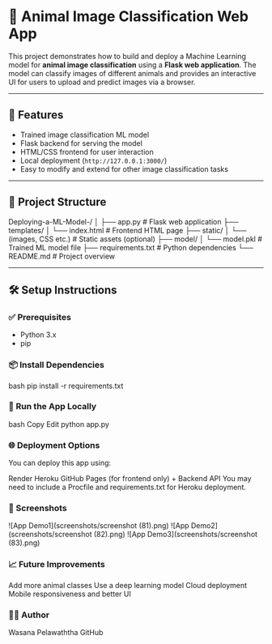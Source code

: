 # 🐾 Animal Image Classification Web App

This project demonstrates how to build and deploy a Machine Learning model for **animal image classification** using a **Flask web application**. The model can classify images of different animals and provides an interactive UI for users to upload and predict images via a browser.

---

## 🚀 Features

- Trained image classification ML model
- Flask backend for serving the model
- HTML/CSS frontend for user interaction
- Local deployment (`http://127.0.0.1:3000/`)
- Easy to modify and extend for other image classification tasks

---

## 📂 Project Structure
Deploying-a-ML-Model-/
│
├── app.py # Flask web application
├── templates/
│ └── index.html # Frontend HTML page
├── static/
│ └── (images, CSS etc.) # Static assets (optional)
├── model/
│ └── model.pkl # Trained ML model file
├── requirements.txt # Python dependencies
└── README.md # Project overview

---

## 🛠️ Setup Instructions

### ✅ Prerequisites

- Python 3.x
- pip

### 📦 Install Dependencies

bash
pip install -r requirements.txt

### 🧪 Run the App Locally

bash
Copy
Edit
python app.py

### 🌐 Deployment Options

You can deploy this app using:

Render
Heroku
GitHub Pages (for frontend only) + Backend API
You may need to include a Procfile and requirements.txt for Heroku deployment.

### 📸 Screenshots
![App Demo1](screenshots/screenshot (81).png)
![App Demo2](screenshots/screenshot (82).png)
![App Demo3](screenshots/screenshot (83).png)

### 📈 Future Improvements

Add more animal classes
Use a deep learning model
Cloud deployment
Mobile responsiveness and better UI

### 👩‍💻 Author
Wasana Pelawaththa
GitHub



